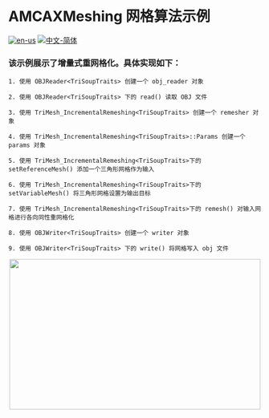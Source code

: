 # AMCAXMeshing 网格算法示例

[![en-us](https://img.shields.io/badge/en-us-yellow.svg)](./README.md) [![中文-简体](https://img.shields.io/badge/%E4%B8%AD%E6%96%87-%E7%AE%80%E4%BD%93-red.svg)](./README.zh_cn.md)

### 该示例展示了增量式重网格化。具体实现如下：

	
	1. 使用 OBJReader<TriSoupTraits> 创建一个 obj_reader 对象
	
	2. 使用 OBJReader<TriSoupTraits> 下的 read() 读取 OBJ 文件
	
	3. 使用 TriMesh_IncrementalRemeshing<TriSoupTraits> 创建一个 remesher 对象
	
	4. 使用 TriMesh_IncrementalRemeshing<TriSoupTraits>::Params 创建一个 params 对象
	
	5. 使用 TriMesh_IncrementalRemeshing<TriSoupTraits>下的 setReferenceMesh() 添加一个三角形网格作为输入
	
	6. 使用 TriMesh_IncrementalRemeshing<TriSoupTraits>下的 setVariableMesh() 将三角形网格设置为输出目标	

	7. 使用 TriMesh_IncrementalRemeshing<TriSoupTraits>下的 remesh() 对输入网格进行各向同性重网格化

	8. 使用 OBJWriter<TriSoupTraits> 创建一个 writer 对象
	
	9. 使用 OBJWriter<TriSoupTraits> 下的 write() 将网格写入 obj 文件
	
	

<div align = center><img src="https://s2.loli.net/2024/09/29/NoZXSl68EBn45Ac.png" width="500" height="300">
